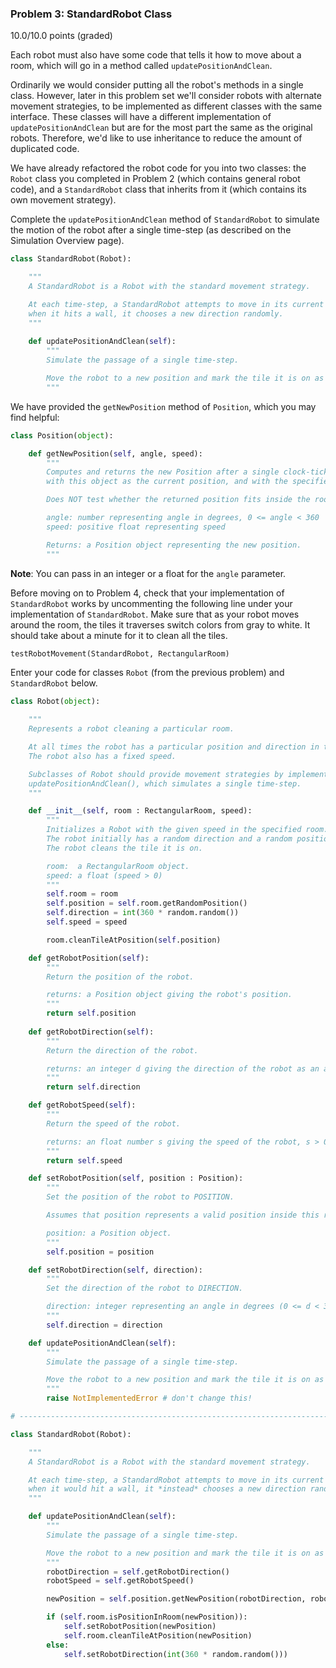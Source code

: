 ### Problem 3: StandardRobot Class 
10.0/10.0 points (graded) 

Each robot must also have some code that tells it how to move about a room, which will go in a method called `updatePositionAndClean`.

Ordinarily we would consider putting all the robot's methods in a single class. However, later in this problem set we'll consider robots with alternate movement strategies, to be implemented as different classes with the same interface. These classes will have a different implementation of `updatePositionAndClean` but are for the most part the same as the original robots. Therefore, we'd like to use inheritance to reduce the amount of duplicated code.

We have already refactored the robot code for you into two classes: the `Robot` class you completed in Problem 2 (which contains general robot code), and a `StandardRobot` class that inherits from it (which contains its own movement strategy).

Complete the `updatePositionAndClean` method of `StandardRobot` to simulate the motion of the robot after a single time-step (as described on the Simulation Overview page).

```python
class StandardRobot(Robot):

    """
    A StandardRobot is a Robot with the standard movement strategy.

    At each time-step, a StandardRobot attempts to move in its current direction;
    when it hits a wall, it chooses a new direction randomly.
    """
    
    def updatePositionAndClean(self):
        """
        Simulate the passage of a single time-step.

        Move the robot to a new position and mark the tile it is on as having been cleaned.
        """
```

We have provided the `getNewPosition` method of `Position`, which you may find helpful: 

```python
class Position(object):

    def getNewPosition(self, angle, speed):
        """
        Computes and returns the new Position after a single clock-tick has passed,
        with this object as the current position, and with the specified angle and speed.

        Does NOT test whether the returned position fits inside the room.

        angle: number representing angle in degrees, 0 <= angle < 360
        speed: positive float representing speed

        Returns: a Position object representing the new position.
        """
```
          
**Note**: You can pass in an integer or a float for the `angle` parameter. 

Before moving on to Problem 4, check that your implementation of `StandardRobot` works by uncommenting the following line under your implementation of `StandardRobot`. Make sure that as your robot moves around the room, the tiles it traverses switch colors from gray to white. It should take about a minute for it to clean all the tiles. 

```python
testRobotMovement(StandardRobot, RectangularRoom)
``` 

Enter your code for classes `Robot` (from the previous problem) and `StandardRobot` below.

```python
class Robot(object):

    """
    Represents a robot cleaning a particular room.

    At all times the robot has a particular position and direction in the room.
    The robot also has a fixed speed.

    Subclasses of Robot should provide movement strategies by implementing
    updatePositionAndClean(), which simulates a single time-step.
    """

    def __init__(self, room : RectangularRoom, speed):
        """
        Initializes a Robot with the given speed in the specified room.
        The robot initially has a random direction and a random position in the room.
        The robot cleans the tile it is on.

        room:  a RectangularRoom object.
        speed: a float (speed > 0)
        """
        self.room = room
        self.position = self.room.getRandomPosition()
        self.direction = int(360 * random.random())
        self.speed = speed

        room.cleanTileAtPosition(self.position)

    def getRobotPosition(self):
        """
        Return the position of the robot.

        returns: a Position object giving the robot's position.
        """
        return self.position
    
    def getRobotDirection(self):
        """
        Return the direction of the robot.

        returns: an integer d giving the direction of the robot as an angle in degrees, 0 <= d < 360.
        """
        return self.direction

    def getRobotSpeed(self):
        """
        Return the speed of the robot.

        returns: an float number s giving the speed of the robot, s > 0.
        """
        return self.speed

    def setRobotPosition(self, position : Position):
        """
        Set the position of the robot to POSITION.

        Assumes that position represents a valid position inside this room.

        position: a Position object.
        """
        self.position = position

    def setRobotDirection(self, direction):
        """
        Set the direction of the robot to DIRECTION.

        direction: integer representing an angle in degrees (0 <= d < 360)
        """
        self.direction = direction

    def updatePositionAndClean(self):
        """
        Simulate the passage of a single time-step.

        Move the robot to a new position and mark the tile it is on as having been cleaned.
        """
        raise NotImplementedError # don't change this!

# ----------------------------------------------------------------------------------------------------------------------

class StandardRobot(Robot):

    """
    A StandardRobot is a Robot with the standard movement strategy.

    At each time-step, a StandardRobot attempts to move in its current direction;
    when it would hit a wall, it *instead* chooses a new direction randomly.
    """

    def updatePositionAndClean(self):
        """
        Simulate the passage of a single time-step.

        Move the robot to a new position and mark the tile it is on as having been cleaned.
        """
        robotDirection = self.getRobotDirection()
        robotSpeed = self.getRobotSpeed()

        newPosition = self.position.getNewPosition(robotDirection, robotSpeed)

        if (self.room.isPositionInRoom(newPosition)):
            self.setRobotPosition(newPosition)
            self.room.cleanTileAtPosition(newPosition)
        else:
            self.setRobotDirection(int(360 * random.random()))
```
